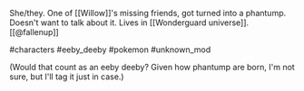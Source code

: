 She/they. One of [[Willow]]'s missing friends, got turned into a phantump. Doesn't want to talk about it. Lives in [[Wonderguard universe]]. [[@fallenup]]

#characters #eeby_deeby #pokemon #unknown_mod 

(Would that count as an eeby deeby? Given how phantump are born, I'm not sure, but I'll tag it just in case.)